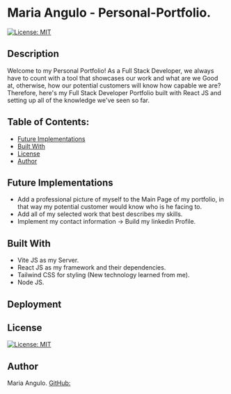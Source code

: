 # Maria Angulo - Personal-Portfolio.

[![License: MIT](https://img.shields.io/badge/License-MIT-yellow.svg)](https://opensource.org/licenses/MIT)

## Description
Welcome to my Personal Portfolio!
As a Full Stack Developer, we always have to count with a tool that showcases our work and what are we Good at, otherwise, how our potential customers will know how capable we are?
Therefore, here's my Full Stack Developer Portfolio built with React JS and setting up all of the knowledge we've seen so far. 

## Table of Contents:
- [Future Implementations](#Future-Implementations)
- [Built With](#Built-With)
- [License](#License)
- [Author](#Author)

## Future Implementations
- Add a professional picture of myself to the Main Page of my portfolio, in that way my potential customer would know who is he facing to.
- Add all of my selected work that best describes my skills.
- Implement my contact information -> Build my linkedin Profile.

## Built With
- Vite JS as my Server.
- React JS as my framework and their dependencies.
- Tailwind CSS for styling (New technology learned from me).
- Node JS.

## Deployment


## License
[![License: MIT](https://img.shields.io/badge/License-MIT-yellow.svg)](https://opensource.org/licenses/MIT)

## Author 
Maria Angulo.
[GitHub:](https://github.com/maferadr)